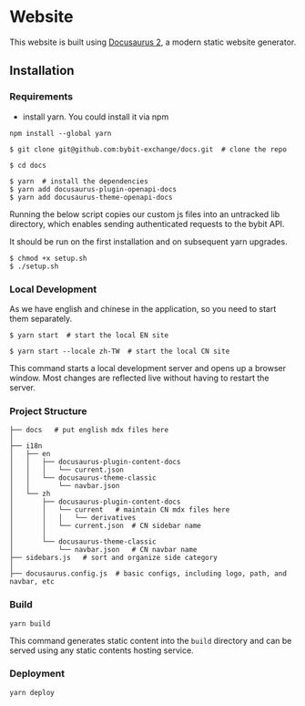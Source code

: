 # Website

This website is built using [Docusaurus 2](https://docusaurus.io/), a modern static website generator.

## Installation

### Requirements

* install yarn. You could install it via npm
```shell
npm install --global yarn
```

```
$ git clone git@github.com:bybit-exchange/docs.git  # clone the repo
```

```
$ cd docs
```

```
$ yarn  # install the dependencies
$ yarn add docusaurus-plugin-openapi-docs
$ yarn add docusaurus-theme-openapi-docs
```


Running the below script copies our custom js files into an untracked lib directory, which enables sending authenticated requests to the bybit API.

It should be run on the first installation and on subsequent yarn upgrades.
```
$ chmod +x setup.sh
$ ./setup.sh
```

### Local Development
As we have english and chinese in the application, so you need to start them separately.
```
$ yarn start  # start the local EN site
```
```
$ yarn start --locale zh-TW  # start the local CN site
```

This command starts a local development server and opens up a browser window. Most changes are reflected live without having to restart the server.

### Project Structure
```shell
├── docs   # put english mdx files here
│
├── i18n  
│   ├── en
│   │   ├── docusaurus-plugin-content-docs
│   │   │   └── current.json
│   │   └── docusaurus-theme-classic
│   │       └── navbar.json
│   └── zh
│       ├── docusaurus-plugin-content-docs
│       │   └── current   # maintain CN mdx files here
│       │   │   └── derivatives
│       │   └── current.json  # CN sidebar name
│       │
│       └── docusaurus-theme-classic
│           └── navbar.json   # CN navbar name
├── sidebars.js   # sort and organize side category
│ 
├── docusaurus.config.js  # basic configs, including logo, path, and navbar, etc
```

### Build

```shell
yarn build
```

This command generates static content into the `build` directory and can be served using any static contents hosting service.

### Deployment

```shell
yarn deploy
```


